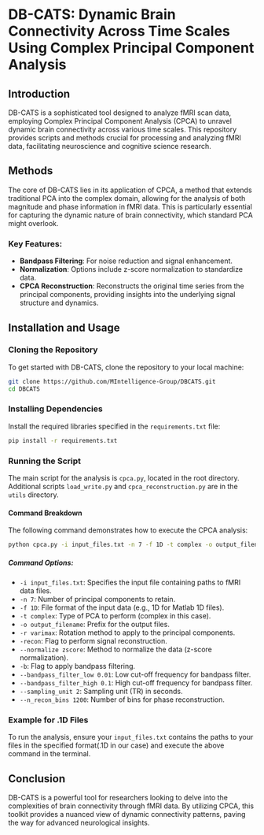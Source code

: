 # DB-CATS: Dynamic Brain Connectivity Across Time Scales Using Complex Principal Component Analysis

## Introduction
DB-CATS is a sophisticated tool designed to analyze fMRI scan data, employing Complex Principal Component Analysis (CPCA) to unravel dynamic brain connectivity across various time scales. This repository provides scripts and methods crucial for processing and analyzing fMRI data, facilitating neuroscience and cognitive science research.

## Methods
The core of DB-CATS lies in its application of CPCA, a method that extends traditional PCA into the complex domain, allowing for the analysis of both magnitude and phase information in fMRI data. This is particularly essential for capturing the dynamic nature of brain connectivity, which standard PCA might overlook.

### Key Features:
- **Bandpass Filtering**: For noise reduction and signal enhancement.
- **Normalization**: Options include z-score normalization to standardize data.
- **CPCA Reconstruction**: Reconstructs the original time series from the principal components, providing insights into the underlying signal structure and dynamics.

## Installation and Usage

### Cloning the Repository
To get started with DB-CATS, clone the repository to your local machine:
```sh
git clone https://github.com/MIntelligence-Group/DBCATS.git
cd DBCATS
```

### Installing Dependencies
Install the required libraries specified in the `requirements.txt` file:
```sh
pip install -r requirements.txt
```

### Running the Script
The main script for the analysis is `cpca.py`, located in the root directory. Additional scripts `load_write.py` and `cpca_reconstruction.py` are in the `utils` directory.

#### Command Breakdown
The following command demonstrates how to execute the CPCA analysis:

```sh
python cpca.py -i input_files.txt -n 7 -f 1D -t complex -o output_filename -r varimax -recon --normalize zscore -b --bandpass_filter_low 0.01 --bandpass_filter_high 0.1 --sampling_unit 2 --n_recon_bins 1200
```

##### Command Options:
- `-i input_files.txt`: Specifies the input file containing paths to fMRI data files.
- `-n 7`: Number of principal components to retain.
- `-f 1D`: File format of the input data (e.g., 1D for Matlab 1D files).
- `-t complex`: Type of PCA to perform (complex in this case).
- `-o output_filename`: Prefix for the output files.
- `-r varimax`: Rotation method to apply to the principal components.
- `-recon`: Flag to perform signal reconstruction.
- `--normalize zscore`: Method to normalize the data (z-score normalization).
- `-b`: Flag to apply bandpass filtering.
- `--bandpass_filter_low 0.01`: Low cut-off frequency for bandpass filter.
- `--bandpass_filter_high 0.1`: High cut-off frequency for bandpass filter.
- `--sampling_unit 2`: Sampling unit (TR) in seconds.
- `--n_recon_bins 1200`: Number of bins for phase reconstruction.

### Example for .1D Files
To run the analysis, ensure your `input_files.txt` contains the paths to your files in the specified format(.1D in our case) and execute the above command in the terminal.

## Conclusion
DB-CATS is a powerful tool for researchers looking to delve into the complexities of brain connectivity through fMRI data. By utilizing CPCA, this toolkit provides a nuanced view of dynamic connectivity patterns, paving the way for advanced neurological insights.

